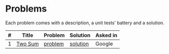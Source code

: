 # Problems
Each problem comes with a description, a unit tests' battery and a solution.




| # | Title | Problem | Solution | Asked in |
| --- | --- | --- | --- | --- |
| 1 | [Two Sum](https://github.com/krishnan-tech/DailyCodingProblems/blob/master/Questions/Question_1) | [problem](https://github.com/krishnan-tech/DailyCodingProblems/blob/master/Questions/Question_1) | [solution](https://github.com/krishnan-tech/DailyCodingProblems/blob/master/Solutions/Solution_1.py) | Google |
